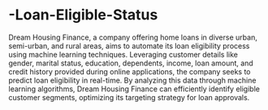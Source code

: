 # -Loan-Eligible-Status
Dream Housing Finance, a company offering home loans in diverse urban, semi-urban, and rural areas, aims to automate its loan eligibility process using machine learning techniques. Leveraging customer details like gender, marital status, education, dependents, income, loan amount, and credit history provided during online applications, the company seeks to predict loan eligibility in real-time. By analyzing this data through machine learning algorithms, Dream Housing Finance can efficiently identify eligible customer segments, optimizing its targeting strategy for loan approvals.
